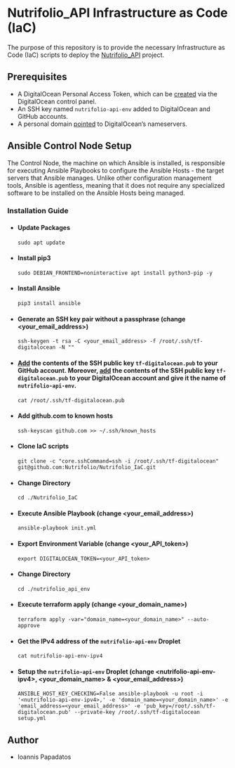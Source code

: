 # Nutrifolio_API Infrastructure as Code (IaC)

The purpose of this repository is to provide the necessary Infrastructure as Code (IaC) scripts to deploy the [Nutrifolio_API](https://github.com/Nutrifolio/Nutrifolio_API) project.

## Prerequisites

- A DigitalOcean Personal Access Token, which can be [created](https://docs.digitalocean.com/reference/api/create-personal-access-token/) via the DigitalOcean control panel.
- An SSH key named `nutrifolio-api-env` added to DigitalOcean and GitHub accounts.
- A personal domain [pointed](https://docs.digitalocean.com/tutorials/dns-registrars/) to DigitalOcean’s nameservers.

## Ansible Control Node Setup

The Control Node, the machine on which Ansible is installed, is responsible for executing Ansible Playbooks to configure the Ansible Hosts - the target servers that Ansible manages. Unlike other configuration management tools, Ansible is agentless, meaning that it does not require any specialized software to be installed on the Ansible Hosts being managed.

### Installation Guide

- #### Update Packages

  `sudo apt update`

- #### Install pip3

  `sudo DEBIAN_FRONTEND=noninteractive apt install python3-pip -y`

- #### Install Ansible

  `pip3 install ansible`

- #### Generate an SSH key pair without a passphrase (change <your_email_address>)

  `ssh-keygen -t rsa -C <your_email_address> -f /root/.ssh/tf-digitalocean -N ""`

- #### [Add](https://docs.github.com/en/authentication/connecting-to-github-with-ssh/adding-a-new-ssh-key-to-your-github-account) the contents of the SSH public key `tf-digitalocean.pub` to your GitHub account. Moreover, [add](https://docs.digitalocean.com/products/droplets/how-to/add-ssh-keys/to-team/) the contents of the SSH public key `tf-digitalocean.pub` to your DigitalOcean account and give it the name of `nutrifolio-api-env`.

  `cat /root/.ssh/tf-digitalocean.pub`

- #### Add github.com to known hosts

  `ssh-keyscan github.com >> ~/.ssh/known_hosts`

- #### Clone IaC scripts

  `git clone -c "core.sshCommand=ssh -i /root/.ssh/tf-digitalocean" git@github.com:Nutrifolio/Nutrifolio_IaC.git`

- #### Change Directory

  `cd ./Nutrifolio_IaC`

- #### Execute Ansible Playbook (change <your_email_address>)

  `ansible-playbook init.yml`

- #### Export Environment Variable (change <your_API_token>)

  `export DIGITALOCEAN_TOKEN=<your_API_token>`

- #### Change Directory

  `cd ./nutrifolio_api_env`

- #### Execute terraform apply (change <your_domain_name>)

  `terraform apply -var="domain_name=<your_domain_name>" --auto-approve`

- #### Get the IPv4 address of the `nutrifolio-api-env` Droplet

  `cat nutrifolio-api-env-ipv4`

- #### Setup the `nutrifolio-api-env` Droplet (change \<nutrifolio-api-env-ipv4\>, <your_domain_name> & <your_email_address>)

  `ANSIBLE_HOST_KEY_CHECKING=False ansible-playbook -u root -i '<nutrifolio-api-env-ipv4>,' -e 'domain_name=<your_domain_name>' -e 'email_address=<your_email_address>' -e 'pub_key=/root/.ssh/tf-digitalocean.pub' --private-key /root/.ssh/tf-digitalocean setup.yml`

## Author

- Ioannis Papadatos
